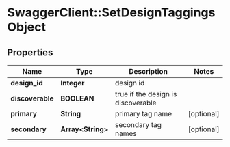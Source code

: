 # SwaggerClient::SetDesignTaggingsObject

## Properties
Name | Type | Description | Notes
------------ | ------------- | ------------- | -------------
**design_id** | **Integer** | design id | 
**discoverable** | **BOOLEAN** | true if the design is discoverable | 
**primary** | **String** | primary tag name | [optional] 
**secondary** | **Array&lt;String&gt;** | secondary tag names | [optional] 


